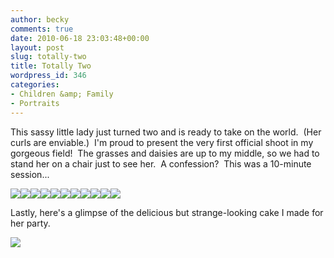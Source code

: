 ```yaml
---
author: becky
comments: true
date: 2010-06-18 23:03:48+00:00
layout: post
slug: totally-two
title: Totally Two
wordpress_id: 346
categories:
- Children &amp; Family
- Portraits
---
```


This sassy little lady just turned two and is ready to take on the world.  (Her curls are enviable.)  I'm proud to present the very first official shoot in my gorgeous field!  The grasses and daisies are up to my middle, so we had to stand her on a chair just to see her.  A confession?  This was a 10-minute session...


[![](http://beta.beckyjenson.com/wp-content/uploads/2010/06/blog-June10-00041.jpg)](http://beta.beckyjenson.com/wp-content/uploads/2010/06/blog-June10-00041.jpg)[![](http://beta.beckyjenson.com/wp-content/uploads/2010/06/blog-June10-00021.jpg)](http://beta.beckyjenson.com/wp-content/uploads/2010/06/blog-June10-00021.jpg)[![](http://beta.beckyjenson.com/wp-content/uploads/2010/06/blog-June10-0012.jpg)](http://beta.beckyjenson.com/wp-content/uploads/2010/06/blog-June10-0012.jpg)[![](http://beta.beckyjenson.com/wp-content/uploads/2010/06/blog-June10-00051.jpg)](http://beta.beckyjenson.com/wp-content/uploads/2010/06/blog-June10-00051.jpg)[![](http://beta.beckyjenson.com/wp-content/uploads/2010/06/blog-June10-0007.jpg)](http://beta.beckyjenson.com/wp-content/uploads/2010/06/blog-June10-0007.jpg)[![](http://beta.beckyjenson.com/wp-content/uploads/2010/06/blog-June10-00031.jpg)](http://beta.beckyjenson.com/wp-content/uploads/2010/06/blog-June10-00031.jpg)[![](http://beta.beckyjenson.com/wp-content/uploads/2010/06/blog-June10-0011.jpg)](http://beta.beckyjenson.com/wp-content/uploads/2010/06/blog-June10-0011.jpg)[![](http://beta.beckyjenson.com/wp-content/uploads/2010/06/blog-June10-00061.jpg)](http://beta.beckyjenson.com/wp-content/uploads/2010/06/blog-June10-00061.jpg)[![](http://beta.beckyjenson.com/wp-content/uploads/2010/06/blog-June10-0008.jpg)](http://beta.beckyjenson.com/wp-content/uploads/2010/06/blog-June10-0008.jpg)[![](http://beta.beckyjenson.com/wp-content/uploads/2010/06/blog-June10-0009.jpg)](http://beta.beckyjenson.com/wp-content/uploads/2010/06/blog-June10-0009.jpg)[![](http://beta.beckyjenson.com/wp-content/uploads/2010/06/blog-June10-0010.jpg)](http://beta.beckyjenson.com/wp-content/uploads/2010/06/blog-June10-0010.jpg)




Lastly, here's a glimpse of the delicious but strange-looking cake I made for her party.




[![](http://beta.beckyjenson.com/wp-content/uploads/2010/06/blog-June10-00012.jpg)](http://beta.beckyjenson.com/wp-content/uploads/2010/06/blog-June10-00012.jpg)
